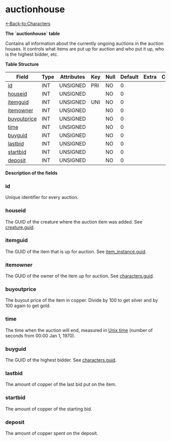 # auctionhouse

[<-Back-to:Characters](database-characters)

**The \`auctionhouse\` table**

Contains all information about the currently ongoing auctions in the auction houses. It controls what items are put up for auction and who put it up, who is the highest bidder, etc.

**Table Structure**

| Field            | Type | Attributes | Key | Null | Default | Extra | Comment |
| ---------------- | ---- | ---------- | --- | ---- | ------- | ----- | ------- |
| [id][1]          | INT  | UNSIGNED   | PRI | NO   | 0       |       |         |
| [houseid][2]     | INT  | UNSIGNED   |     | NO   | 0       |       |         |
| [itemguid][3]    | INT  | UNSIGNED   | UNI | NO   | 0       |       |         |
| [itemowner][4]   | INT  | UNSIGNED   |     | NO   | 0       |       |         |
| [buyoutprice][5] | INT  | UNSIGNED   |     | NO   | 0       |       |         |
| [time][6]        | INT  | UNSIGNED   |     | NO   | 0       |       |         |
| [buyguid][7]     | INT  | UNSIGNED   |     | NO   | 0       |       |         |
| [lastbid][8]     | INT  | UNSIGNED   |     | NO   | 0       |       |         |
| [startbid][9]    | INT  | UNSIGNED   |     | NO   | 0       |       |         |
| [deposit][10]    | INT  | UNSIGNED   |     | NO   | 0       |       |         |

[1]: #id
[2]: #houseid
[3]: #itemguid
[4]: #itemowner
[5]: #buyoutprice
[6]: #time
[7]: #buyguid
[8]: #lastbid
[9]: #startbid
[10]: #deposit

**Description of the fields**

### id

Unique identifier for every auction.

### houseid

The GUID of the creature where the auction item was added. See [creature.guid](creature#guid).

### itemguid

The GUID of the item that is up for auction. See [item\_instance.guid](item_instance#guid).

### itemowner

The GUID of the owner of the item up for auction. See [characters.guid](characters#guid).

### buyoutprice

The buyout price of the item in copper. Divide by 100 to get silver and by 100 again to get gold.

### time

The time when the auction will end, measured in [Unix time](http://en.wikipedia.org/wiki/Unix_time) (number of seconds from 00:00 Jan 1, 1970).

### buyguid

The GUID of the highest bidder. See [characters.guid](characters#guid).

### lastbid

The amount of copper of the last bid put on the item.

### startbid

The amount of copper of the starting bid.

### deposit

The amount of copper spent on the deposit.
